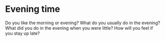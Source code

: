 # Evening time  


Do you like the morning or evening? What do you usually do in the evening? What did you do in the evening when you were little? How will you feel if you stay up late?